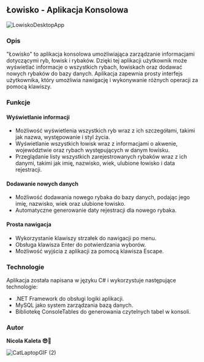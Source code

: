 ## Łowisko - Aplikacja Konsolowa
![LowiskoDesktopApp](https://github.com/nic00la1/LowiskoDesktopApp/assets/99048749/b8506fdc-32c9-4960-b712-fc189eea5ce2)

### Opis
"Łowisko" to aplikacja konsolowa umożliwiająca zarządzanie informacjami dotyczącymi ryb, łowisk i rybaków. Dzięki tej aplikacji użytkownik może wyświetlać informacje o wszystkich rybach, łowiskach oraz dodawać nowych rybaków do bazy danych. Aplikacja zapewnia prosty interfejs użytkownika, który umożliwia nawigację i wykonywanie różnych operacji za pomocą klawiszy.

### Funkcje

#### Wyświetlanie informacji
- Możliwość wyświetlenia wszystkich ryb wraz z ich szczegółami, takimi jak nazwa, występowanie i styl życia.
- Wyświetlanie wszystkich łowisk wraz z informacjami o akwenie, województwie oraz rybach występujących w danym łowisku.
- Przeglądanie listy wszystkich zarejestrowanych rybaków wraz z ich danymi, takimi jak imię, nazwisko, wiek, ulubione łowisko i data rejestracji.

#### Dodawanie nowych danych
- Możliwość dodawania nowego rybaka do bazy danych, podając jego imię, nazwisko, wiek oraz ulubione łowisko.
- Automatyczne generowanie daty rejestracji dla nowego rybaka.

#### Prosta nawigacja
- Wykorzystanie klawiszy strzałek do nawigacji po menu.
- Obsługa klawisza Enter do potwierdzania wyborów.
- Możliwość wyjścia z aplikacji za pomocą klawisza Escape.

### Technologie
Aplikacja została napisana w języku C# i wykorzystuje następujące technologie:
- .NET Framework do obsługi logiki aplikacji.
- MySQL jako system zarządzania bazą danych.
- Bibliotekę ConsoleTables do generowania czytelnych tabel w konsoli.

### Autor
**Nicola Kaleta 😎🐬**

![CatLaptopGIF (2)](https://github.com/nic00la1/LowiskoDesktopApp/assets/99048749/9e08717a-9b63-47db-8567-611550ca74f3)
